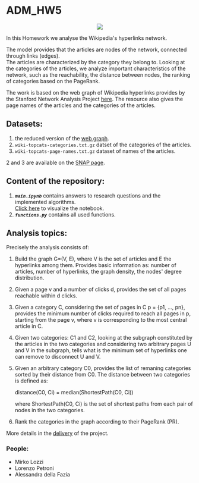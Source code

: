 # ADM_HW5

<p align="center">
  <img src="https://camo.githubusercontent.com/e19c873d53f273528653c1c1f577689464f844859e364cbf6e1c9c65a37c8472/68747470733a2f2f63727970746f6272696566696e672e636f6d2f77702d636f6e74656e742f75706c6f6164732f323031382f30342f57696b6970656469612d616e642d526571756573742d4e6574776f726b2d656e61626c652d646f6e6f72732d746f2d646f6e6174652d696e2d63727970746f63757272656e63792e6a7067" />
</p>


In this Homework we analyse the Wikipedia's hyperlinks network. 

The model provides that the articles are nodes of the network, connected through links (edges).<br> 
The articles are characterized by the category they belong to.
Looking at the categories of the articles, we analyze important characteristics of the network, such as the reachability, the distance between nodes, the ranking of categories based on the PageRank.

The work is based on the web graph of Wikipedia hyperlinks provides by the Stanford Network Analysis Project [here](https://snap.stanford.edu/data/wiki-topcats.html).
The resource also gives the page names of the articles and the categories of the articles.

## Datasets:

1. the reduced version of the [web graph](https://drive.google.com/file/d/1QVt0aMOFvLjOEm5eKeCxBQUwIU30_NIh/view?usp=sharing).
2. ```wiki-topcats-categories.txt.gz``` datset of the categories of the articles.
3. ```wiki-topcats-page-names.txt.gz``` dataset of names of the articles.

2 and 3 are available on the [SNAP page](https://snap.stanford.edu/data/wiki-topcats.html).

## Content of the repository:

1) ***```main.ipynb```***
contains answers to research questions and the implemented algorithms.<br>
[Click here](https://nbviewer.jupyter.org/github/AlessandradellaFazia/ADM_HW5/blob/main/main.ipynb) to visualize the notebook.
2) ***```functions.py```***
contains all used functions.

## Analysis topics:
Precisely the analysis consists of:

1) Build the graph G=(V, E), where V is the set of articles and E the hyperlinks among them. Provides basic information as: number of articles, number of hyperlinks, the graph density, the nodes' degree distribution.
2) Given a page v and a number of clicks d, provides the set of all pages reachable within d clicks. 
3) Given a category C, considering the set of pages in C p = {p1, ..., pn}, provides the minimum number of clicks required to reach all pages in p, starting from the page v, where v is  corresponding to the most central article in C.
4) Given two categories: C1 and C2, looking at the subgraph constituted by the articles in the two categories and considering two arbitrary pages U and V in the subgraph, tells what is the minimum set of hyperlinks one can remove to disconnect U and V.
5) Given an arbitrary category C0, provides the list of remaning categories sorted by their distance from C0. The distance between two categories is defined as:

    distance(C0, Ci) = median(ShortestPath(C0, Ci))

    where ShortestPath(C0, Ci) is the set of shortest paths from each pair of nodes in the two categories.

6) Rank the categories in the graph according to their PageRank (PR).

More details in the [delivery](https://github.com/CriMenghini/ADM/blob/master/2020/Homework_5/README.md) of the project.

### People:
- Mirko Lozzi 
- Lorenzo Petroni 
- Alessandra della Fazia 
